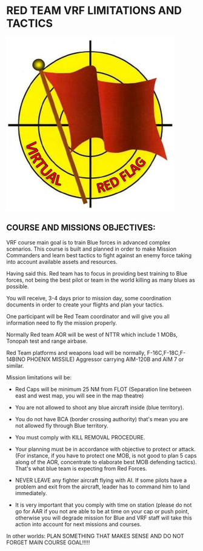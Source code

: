 # RED TEAM VRF LIMITATIONS AND TACTICS
![](../Images/LogovRF.JPG)
## COURSE AND  MISSIONS  OBJECTIVES:

VRF  course  main  goal  is  to  train  Blue  forces in  advanced  complex  scenarios. This course  is  built  and  planned  in  order  to  make  Mission  Commanders  and  learn  best  tactics  to  fight  against  an  enemy  force  taking  into  account  available  assets  and  resources.

Having  said  this.  Red  team  has  to  focus  in  providing  best  training  to  Blue  forces,  not  being  the  best  pilot  or  team in  the world  killing  as  many  blues  as  possible.

You  will  receive,  3-4  days  prior  to  mission  day,  some  coordination  documents  in  order  to  create your  flights  and  plan  your  tactics.

One  participant  will  be  Red  Team  coordinator  and  will  give  you  all  information  need  to  fly  the  mission  properly.

Normally  Red  team  AOR  will  be  west  of  NTTR  which  include  1  MOBs,  Tonopah  test  and range airbase.

Red  Team  platforms  and  weapons  load  will  be  normally,  F-16C,F-18C,F-14B(NO  PHOENIX  MISSILE)  Aggressor  carrying  AIM-120B  and  AIM  7  or  similar.

Mission  limitations  will  be:

- Red  Caps  will  be  minimum  25  NM  from  FLOT  (Separation line  between  east  and  west map, you will see in the map theatre)

- You are  not allowed  to shoot  any  blue  aircraft  inside  (blue  territory).

- You  do  not  have  BCA  (border  crossing  authority)  that's  mean  you  are  not  allowed  fly  through  Blue  territory.

- You  must  comply  with KILL  REMOVAL  PROCEDURE.

- Your  planning  must  be  in  accordance  with  objective  to  protect  or  attack.  (For  instance,  if you  have  to  protect  one  MOB,  is  not  good  to plan  5  caps  along  of  the  AOR,  concentrate  to  elaborate  best  MOB  defending  tactics).  That's  what  blue  team  is  expecting  from  Red  Forces.

- NEVER  LEAVE  any  fighter  aircraft  flying  with  AI.  If  some  pilots  have  a  problem  and  exit  from  the  aircraft,  leader  has  to command  him  to  land  immediately.

- It  is  very  important  that  you  comply  with  time  on  station  (please  do  not  go  for  AAR  if  you  not  are  able  to  be  at  time  on  your  cap  or  push  point,  otherwise  you  will  degrade  mission  for  Blue and VRF staff will  take this  action  into account  for  next  missions  and  courses.

In  other  worlds:  PLAN  SOMETHING  THAT  MAKES  SENSE  AND  DO  NOT  FORGET  MAIN  COURSE  GOAL!!!!!
